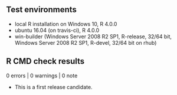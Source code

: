 ## Test environments
* local R installation on Windows 10, R 4.0.0
* ubuntu 16.04 (on travis-ci), R 4.0.0
* win-builder (Windows Server 2008 R2 SP1, R-release, 32/64 bit, 
Windows Server 2008 R2 SP1, R-devel, 32/64 bit on rhub)

## R CMD check results

0 errors | 0 warnings | 0 note

* This is a first release candidate.
